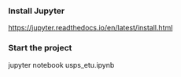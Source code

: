 ### Install Jupyter 

https://jupyter.readthedocs.io/en/latest/install.html

### Start the project 

jupyter notebook usps_etu.ipynb
